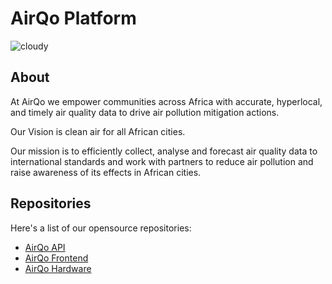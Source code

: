 # AirQo Platform

![cloudy](https://unsplash.com/photos/zrj-TPjcRLA)

## About

At AirQo we empower communities across Africa with accurate, hyperlocal, and timely air quality data to drive air pollution mitigation actions.

Our Vision is clean air for all African cities.

Our mission is to efficiently collect, analyse and forecast air quality data to international standards and work with partners to reduce air pollution and raise awareness of its effects in African cities.


## Repositories

Here's a list of our opensource repositories:

- [AirQo API](https://github.com/airqo-platform/AirQo-api)
- [AirQo Frontend](https://github.com/airqo-platform/AirQo-frontend)
- [AirQo Hardware](https://github.com/airqo-platform/AirQo-hardware)

